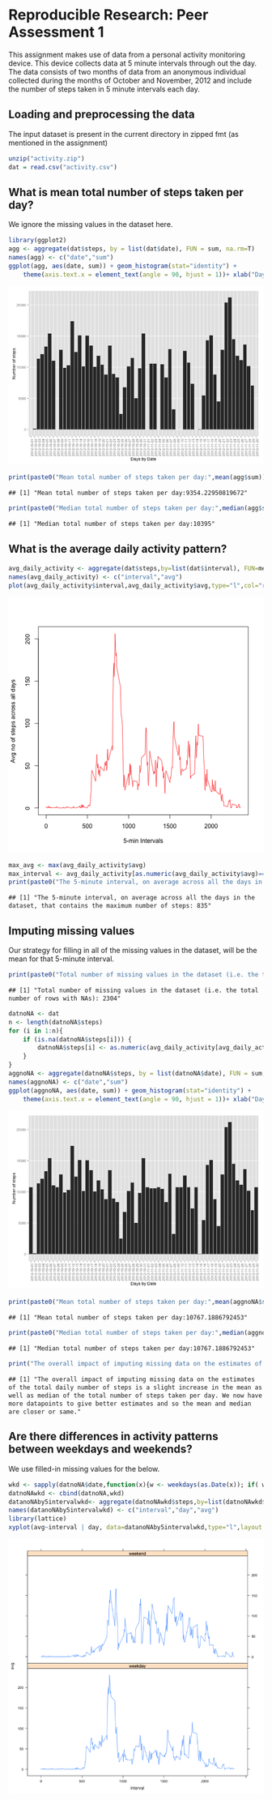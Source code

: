 # Reproducible Research: Peer Assessment 1
This assignment makes use of data from a personal activity monitoring device. This device collects data at 5 minute intervals through out the day. The data consists of two months of data from an anonymous individual collected during the months of October and November, 2012 and include the number of steps taken in 5 minute intervals each day.

## Loading and preprocessing the data
The input dataset is present in the current directory in zipped fmt (as mentioned in the assignment)

```r
unzip("activity.zip")
dat = read.csv("activity.csv")
```

## What is mean total number of steps taken per day?
We ignore the missing values in the dataset here.

```r
library(ggplot2)
agg <- aggregate(dat$steps, by = list(dat$date), FUN = sum, na.rm=T)
names(agg) <- c("date","sum")
ggplot(agg, aes(date, sum)) + geom_histogram(stat="identity") + 
    theme(axis.text.x = element_text(angle = 90, hjust = 1))+ xlab("Days by Date") + ylab("Number of steps")
```

![plot of chunk meantotal](figure/meantotal.png) 

```r
print(paste0("Mean total number of steps taken per day:",mean(agg$sum)))
```

```
## [1] "Mean total number of steps taken per day:9354.22950819672"
```

```r
print(paste0("Median total number of steps taken per day:",median(agg$sum)))
```

```
## [1] "Median total number of steps taken per day:10395"
```

## What is the average daily activity pattern?

```r
avg_daily_activity <- aggregate(dat$steps,by=list(dat$interval), FUN=mean,na.rm=T)
names(avg_daily_activity) <- c("interval","avg")
plot(avg_daily_activity$interval,avg_daily_activity$avg,type="l",col="red",xlab="5-min Intervals",ylab="Avg no of steps across all days")
```

![plot of chunk avgdaily](figure/avgdaily.png) 

```r
max_avg <- max(avg_daily_activity$avg)
max_interval <- avg_daily_activity[as.numeric(avg_daily_activity$avg)==as.numeric(max_avg),"interval"]
print(paste0("The 5-minute interval, on average across all the days in the dataset, that contains the maximum number of steps: ", max_interval))
```

```
## [1] "The 5-minute interval, on average across all the days in the dataset, that contains the maximum number of steps: 835"
```

## Imputing missing values
Our strategy for filling in all of the missing values in the dataset, will be the mean for that 5-minute interval.

```r
print(paste0("Total number of missing values in the dataset (i.e. the total number of rows with NAs): ", sum(is.na(dat$steps))))
```

```
## [1] "Total number of missing values in the dataset (i.e. the total number of rows with NAs): 2304"
```

```r
datnoNA <- dat
n <- length(datnoNA$steps)
for (i in 1:n){
    if (is.na(datnoNA$steps[i])) {
        datnoNA$steps[i] <- as.numeric(avg_daily_activity[avg_daily_activity$interval==datnoNA$interval[i],"avg"])
    }
}
aggnoNA <- aggregate(datnoNA$steps, by = list(datnoNA$date), FUN = sum, nan.rm=T)
names(aggnoNA) <- c("date","sum")
ggplot(aggnoNA, aes(date, sum)) + geom_histogram(stat="identity") + 
    theme(axis.text.x = element_text(angle = 90, hjust = 1))+ xlab("Days by Date") + ylab("Number of steps")
```

![plot of chunk imputing](figure/imputing.png) 

```r
print(paste0("Mean total number of steps taken per day:",mean(aggnoNA$sum)))
```

```
## [1] "Mean total number of steps taken per day:10767.1886792453"
```

```r
print(paste0("Median total number of steps taken per day:",median(aggnoNA$sum)))
```

```
## [1] "Median total number of steps taken per day:10767.1886792453"
```

```r
print("The overall impact of imputing missing data on the estimates of the total daily number of steps is a slight increase in the mean as well as median of the total number of steps taken per day. We now have more datapoints to give better estimates and so the mean and median are closer or same.")
```

```
## [1] "The overall impact of imputing missing data on the estimates of the total daily number of steps is a slight increase in the mean as well as median of the total number of steps taken per day. We now have more datapoints to give better estimates and so the mean and median are closer or same."
```


## Are there differences in activity patterns between weekdays and weekends?
We use filled-in missing values for the below.

```r
wkd <- sapply(datnoNA$date,function(x){w <- weekdays(as.Date(x)); if( w != as.character("Sunday") && w != as.character("Saturday")) "weekday" else "weekend"})
datnoNAwkd <- cbind(datnoNA,wkd)
datanoNAby5intervalwkd<- aggregate(datnoNAwkd$steps,by=list(datnoNAwkd$interval,datnoNAwkd$wkd), FUN=mean,na.rm=T)
names(datanoNAby5intervalwkd) <- c("interval","day","avg")
library(lattice)
xyplot(avg~interval | day, data=datanoNAby5intervalwkd,type="l",layout = c(1, 2))
```

![plot of chunk wkd](figure/wkd.png) 
